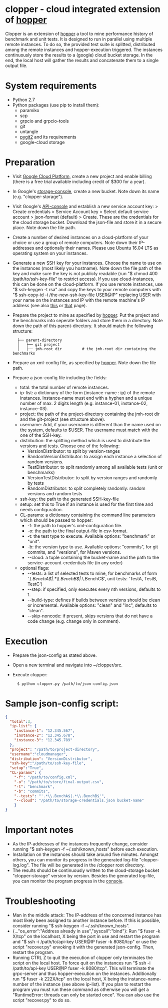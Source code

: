# clopper - cloud integrated extension of [hopper](https://github.com/sealuzh/hopper)
Clopper is an extension of [hopper](https://github.com/sealuzh/hopper) a tool to mine performance history of benchmark and unit tests. It is designed to run in parallel using multiple remote instances. To do so, the provided test suite is splitted, distributed among the remote instances and hopper-execution triggered. The instances continuously store the results to a (google) cloud bucket storage. In the end, the local host will gather the results and concatenate them to a single output file.

# System requirements
* Python 2.7
* Python packages (use pip to install them):
    * paramiko
	* scp
    * grpcio and grpcio-tools
    * git
    * untangle
    * [pygit2](http://www.pygit2.org/install.html) and its requirements
    * google-cloud storage

# Preparation
* Visit [Google Cloud Platform](https://console.cloud.google.com/project), create a new project and enable billing (there is a free trial available including credit of $300 for a year).
* In Google's [storage-console](https://console.cloud.google.com/storage/), create a new bucket. Note down its name (e.g. "clopper-storage").
* Visit Google's [API-console](https://console.cloud.google.com/apis/credentials) and establish a new service account key: > Create credentials > Service Account key > Select default service account > json-format (default) > Create. These are the credentials for the cloud storage bucket. Download the json-file and store it in a secure place. Note down the file path. 
* Create a number of desired instances on a cloud-platform of your choice or use a group of remote computers. Note down their IP-addresses and optionally their names. Please use Ubuntu 16.04 LTS as operating system on your instances.
* Generate a new SSH key for your instances. Choose the name to use on the instances (most likely you hostname). Note down the file path of the key and make sure the key is not publicly readable (run "$ chmod 400 /path/to/ssh-key-file" to restrict access). If you use cloud-instances, this can be done on the cloud-platform. If you use remote instances, use "$ ssh-keygen -t rsa" and copy the keys to your remote computers with "$ ssh-copy-id -i /the-new-ssh-key-file USER@IP" replacing USER with your name on the instances and IP with the remote machine's IP address (see also [this](https://askubuntu.com/questions/4830/easiest-way-to-copy-ssh-keys-to-another-machine/4833#4833) or [that](https://www.digitalocean.com/community/tutorials/how-to-set-up-ssh-keys--2) page).
* Prepare the project to mine as specified by [hopper](https://github.com/sealuzh/hopper). Put the project and the benchmarks into seperate folders and store them in a directory. Note down the path of this parent-directory. It should match the following structure:


        ├── parent-directory            
        │   ├── git project          
        │   ├── jmh-root dir         # the jmh-root dir containing the benchmarks  


* Prepare an xml-config file, as specified by [hopper](https://github.com/sealuzh/hopper). Note down the file path.
* Prepare a json-config file including the fields:
    * total: the total number of remote instances.
    * ip-list: a dictionary of the form {instance-name : ip} of the remote instances. Instance-name must end with a hyphen and a unique number of max. 2 digits length (e.g. instance-01, instance-02, instance-03).
    * project: the path of the project-directory containing the jmh-root dir and the git-project (see structure above).
    * username: Add, if your username is different than the name used on the system, defaults to $USER. The username must match with the one of the SSH-key.
    * distribution: the splitting method which is used to distribute the versions and tests. Choose one of the following:
        * VersionDistributor: to split by version-ranges
        * RandomVersionDistributor: to assign each instance a selection of random versions.
        * TestDistributor: to split randomly among all available tests (unit or benchmarks)
        * VersionTestDistributor: to split by version ranges and randomly by tests
        * RandomDistributor: to split completely randomly: random versions and random tests
    * ssh-key: the path to the generated SSH-key-file
    * setup: set this to True if an instance is used for the first time and needs configuration.
    * CL-params: a dictionary containing the command line parameters which should be passed to hopper:
        * -f: the path to hopper's xml-configuration file.
        * -o: the path to the final output-file in csv-format.
        * -t: the test type to execute. Available options: "benchmark" or "unit".
        * -b: the version type to use. Available options: "commits", for git commits, and "versions", for Maven versions.
        * --cloud: a tuple containing the bucket-name and the path to the service-account-credentials file (in any order)
    * optional flags:
        * --tests: a list of selected tests to mine, for benchmarks of form '.*\\.BenchA$|.*\\.BenchB$|.*\\.BenchC$', unit tests: 'TestA, TestB, TestC')
        * --step: if specified, only executes every nth versions, defaults to 1.
        * --build-type: defines if builds between versions should be clean or incremental. Available options: "clean" and "inc", defaults to "clean".
        * --skip-noncode: if present, skips versions that do not have a code change (e.g. change only in comment).
# Execution
* Prepare the json-config as stated above.
* Open a new terminal and navigate into ~/clopper/src.
* Execute clopper:


        $ python clopper.py /path/to/json-config.json
        

# Sample json-config script:    
```json
{
  "total":3,
  "ip-list": {
    "instance-1": "12.345.567",
    "instance-2": "12.345.678",
    "instance-3": "12.345.789"
  },
  "project": "/path/to/project-directory",
  "username":"cloudmanager",
  "distribution": "VersionDistributor",
  "ssh-key":"/path/to/ssh-key-file",
  "setup":"True",
  "CL-params": {
    "-f": "/path/to/config.xml",
    "-o": "/path/to/store/final-output.csv",
    "-t": "benchmark",
    "-b": "commits",
    "--tests": "'.*\\.BenchA$|.*\\.BenchB$'",
    "--cloud": "/path/to/storage-credentials.json bucket-name"
    }
}
```

# Important notes
* As the IP-addresses of the instances frequently change, consider running "$ ssh-keygen -f ~/.ssh/known_hosts" before each execution.
* Installation on the instances should take around five minutes. Amongst others, you can monitor its progress in the generated log-file "clopper-log.log". The file will be generated in the /clopper root directory.
* The results should be continuously written to the cloud-storage bucket "clopper-storage" version by version. Besides the generated log-file, you can monitor the program progress in the [console](https://console.cloud.google.com/storage). 

# Troubleshooting
* Man in the middle attack: The IP-address of the concerned instance has most likely been assigned to another instance before. If this is possible, consider running "$ ssh-keygen -f ~/.ssh/known_hosts".
* {..."os_error":"Address already in use","syscall":"bind"}: Run "$ fuser -k X/tcp" on the localhost, X being the port in use and restart the program and "$ ssh -i /path/to/api-key USER@IP fuser -k 8080/tcp" or use the script "recover.py" envoking it with the generated json-config. Then, restart the program.
* Running CTRL Z to quit the execution of clopper only terminates the script on the local host. To force quit on the instances run "$ ssh -i /path/to/api-key USER@IP fuser -k 8080/tcp". This will terminate the grpc-server and thus hopper-execution on the instances. Additionally run "$ fuser -k 222X/tcp" on the local host, X being the instance-name-number of the instance (see above ip-list).
If you plan to restart the program you must run these command as otherwise you will get a "RuntimeError: threads can only be started once". You can also use the script "recover.py" to do so.

